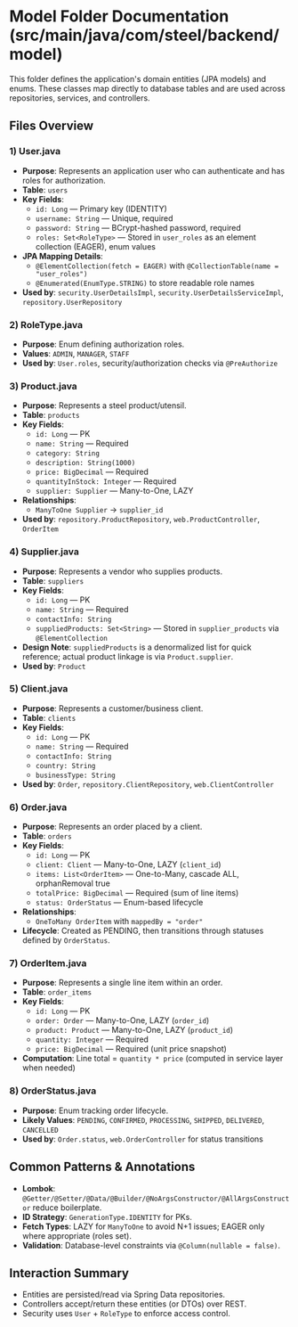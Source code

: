 # Model Folder Documentation (src/main/java/com/steel/backend/model)

This folder defines the application's domain entities (JPA models) and enums. These classes map directly to database tables and are used across repositories, services, and controllers.

## Files Overview

### 1) User.java
- **Purpose**: Represents an application user who can authenticate and has roles for authorization.
- **Table**: `users`
- **Key Fields**:
  - `id: Long` — Primary key (IDENTITY)
  - `username: String` — Unique, required
  - `password: String` — BCrypt-hashed password, required
  - `roles: Set<RoleType>` — Stored in `user_roles` as an element collection (EAGER), enum values
- **JPA Mapping Details**:
  - `@ElementCollection(fetch = EAGER)` with `@CollectionTable(name = "user_roles")`
  - `@Enumerated(EnumType.STRING)` to store readable role names
- **Used by**: `security.UserDetailsImpl`, `security.UserDetailsServiceImpl`, `repository.UserRepository`

### 2) RoleType.java
- **Purpose**: Enum defining authorization roles.
- **Values**: `ADMIN`, `MANAGER`, `STAFF`
- **Used by**: `User.roles`, security/authorization checks via `@PreAuthorize`

### 3) Product.java
- **Purpose**: Represents a steel product/utensil.
- **Table**: `products`
- **Key Fields**:
  - `id: Long` — PK
  - `name: String` — Required
  - `category: String`
  - `description: String(1000)`
  - `price: BigDecimal` — Required
  - `quantityInStock: Integer` — Required
  - `supplier: Supplier` — Many-to-One, LAZY
- **Relationships**:
  - `ManyToOne Supplier` → `supplier_id`
- **Used by**: `repository.ProductRepository`, `web.ProductController`, `OrderItem`

### 4) Supplier.java
- **Purpose**: Represents a vendor who supplies products.
- **Table**: `suppliers`
- **Key Fields**:
  - `id: Long` — PK
  - `name: String` — Required
  - `contactInfo: String`
  - `suppliedProducts: Set<String>` — Stored in `supplier_products` via `@ElementCollection`
- **Design Note**: `suppliedProducts` is a denormalized list for quick reference; actual product linkage is via `Product.supplier`.
- **Used by**: `Product`

### 5) Client.java
- **Purpose**: Represents a customer/business client.
- **Table**: `clients`
- **Key Fields**:
  - `id: Long` — PK
  - `name: String` — Required
  - `contactInfo: String`
  - `country: String`
  - `businessType: String`
- **Used by**: `Order`, `repository.ClientRepository`, `web.ClientController`

### 6) Order.java
- **Purpose**: Represents an order placed by a client.
- **Table**: `orders`
- **Key Fields**:
  - `id: Long` — PK
  - `client: Client` — Many-to-One, LAZY (`client_id`)
  - `items: List<OrderItem>` — One-to-Many, cascade ALL, orphanRemoval true
  - `totalPrice: BigDecimal` — Required (sum of line items)
  - `status: OrderStatus` — Enum-based lifecycle
- **Relationships**:
  - `OneToMany OrderItem` with `mappedBy = "order"`
- **Lifecycle**: Created as PENDING, then transitions through statuses defined by `OrderStatus`.

### 7) OrderItem.java
- **Purpose**: Represents a single line item within an order.
- **Table**: `order_items`
- **Key Fields**:
  - `id: Long` — PK
  - `order: Order` — Many-to-One, LAZY (`order_id`)
  - `product: Product` — Many-to-One, LAZY (`product_id`)
  - `quantity: Integer` — Required
  - `price: BigDecimal` — Required (unit price snapshot)
- **Computation**: Line total = `quantity * price` (computed in service layer when needed)

### 8) OrderStatus.java
- **Purpose**: Enum tracking order lifecycle.
- **Likely Values**: `PENDING`, `CONFIRMED`, `PROCESSING`, `SHIPPED`, `DELIVERED`, `CANCELLED`
- **Used by**: `Order.status`, `web.OrderController` for status transitions

## Common Patterns & Annotations
- **Lombok**: `@Getter/@Setter/@Data/@Builder/@NoArgsConstructor/@AllArgsConstructor` reduce boilerplate.
- **ID Strategy**: `GenerationType.IDENTITY` for PKs.
- **Fetch Types**: LAZY for `ManyToOne` to avoid N+1 issues; EAGER only where appropriate (roles set).
- **Validation**: Database-level constraints via `@Column(nullable = false)`.

## Interaction Summary
- Entities are persisted/read via Spring Data repositories.
- Controllers accept/return these entities (or DTOs) over REST.
- Security uses `User` + `RoleType` to enforce access control.

